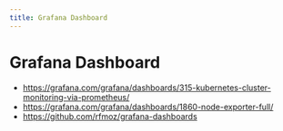 ```yaml
---
title: Grafana Dashboard
---
```


# Grafana Dashboard


- https://grafana.com/grafana/dashboards/315-kubernetes-cluster-monitoring-via-prometheus/
- https://grafana.com/grafana/dashboards/1860-node-exporter-full/
- https://github.com/rfmoz/grafana-dashboards
